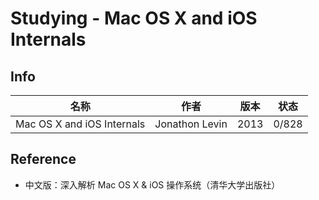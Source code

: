 # Studying - Mac OS X and iOS Internals

## Info

名称 | 作者 | 版本 | 状态
--- | --- | --- | ---
Mac OS X and iOS Internals | Jonathon Levin | 2013 | 0/828

## Reference

- 中文版：深入解析 Mac OS X & iOS 操作系统（清华大学出版社）